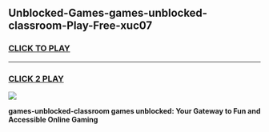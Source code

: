 
## Unblocked-Games-games-unblocked-classroom-Play-Free-xuc07
<h3>
<a href="https://premium76.site?title=games-unblocked-classroom&ref=23A">CLICK TO PLAY</a></h3>
<hr>

<h3>
<a href="https://premium76.site?title=games-unblocked-classroom&ref=23A">CLICK 2 PLAY</a>
  
</h3>

<a href="https://premium76.site?title=games-unblocked-classroom&ref=23A"><img src="https://clearcache.store/games.png"></a>


**games-unblocked-classroom games unblocked: Your Gateway to Fun and Accessible Online Gaming**
